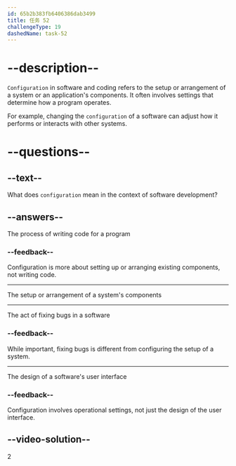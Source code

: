 ```yaml
---
id: 65b2b383fb6406386dab3499
title: 任务 52
challengeType: 19
dashedName: task-52
---
```


# --description--

`Configuration` in software and coding refers to the setup or arrangement of a system or an application's components. It often involves settings that determine how a program operates.

For example, changing the `configuration` of a software can adjust how it performs or interacts with other systems.

# --questions--

## --text--

What does `configuration` mean in the context of software development?

## --answers--

The process of writing code for a program

### --feedback--

Configuration is more about setting up or arranging existing components, not writing code.

---

The setup or arrangement of a system's components

---

The act of fixing bugs in a software

### --feedback--

While important, fixing bugs is different from configuring the setup of a system.

---

The design of a software's user interface

### --feedback--

Configuration involves operational settings, not just the design of the user interface.

## --video-solution--

2
